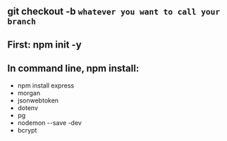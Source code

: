 ## git checkout -b `whatever you want to call your branch`

## First: npm init -y

## In command line, npm install:
- npm install express
- morgan
- jsonwebtoken
- dotenv
- pg
- nodemon --save -dev
- bcrypt
